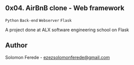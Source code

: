 ## 0x04. AirBnB clone - Web framework
```Python```
```Back-end```
```Webserver```
```Flask```

A project done at ALX software engineering school on Flask

## Author
Solomon Ferede - <ezezsolomonferede@gmail.com>
